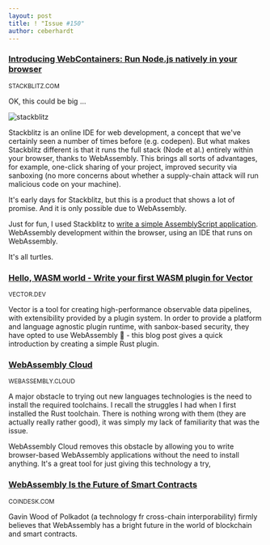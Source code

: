 ```yaml
---
layout: post
title: ! "Issue #150"
author: ceberhardt
---
```


### [Introducing WebContainers: Run Node.js natively in your browser](https://blog.stackblitz.com/posts/introducing-webcontainers/)

<small>STACKBLITZ.COM</small>

OK, this could be big ...

![stackblitz](https://wasmweekly.news/img/150-1.jpeg)

Stackblitz is an online IDE for web development, a concept that we've certainly seen a number of times before (e.g. codepen). But what makes Stackblitz different is that it runs the full stack (Node et al.) entirely within your browser, thanks to WebAssembly. This brings all sorts of advantages, for example, one-click sharing of your project, improved security via sanboxing (no more concerns about whether a supply-chain attack will run malicious code on your machine).

It's early days for Stackblitz, but this is a product that shows a lot of promise. And it is only possible due to WebAssembly.

Just for fun, I used Stackblitz to [write a simple AssemblyScript application](https://stackblitz.com/edit/node-r3g56b?file=test.js). WebAssembly development within the browser, using an IDE that runs on WebAssembly. 

It's all turtles.

### [Hello, WASM world - Write your first WASM plugin for Vector](https://vector.dev/guides/advanced/wasm-hello/)

<small>VECTOR.DEV</small>

Vector is a tool for creating high-performance observable data pipelines, with extensibility provided by a plugin system. In order to provide a platform and language agnostic plugin runtime, with sanbox-based security, they have opted to use WebAssembly 🎉 - this blog post gives a quick introduction by creating a simple Rust plugin.

### [WebAssembly Cloud](https://webassembly.cloud/)

<small>WEBASSEMBLY.CLOUD</small>

A major obstacle to trying out new languages technologies is the need to install the required toolchains. I recall the struggles I had when I first installed the Rust toolchain. There is nothing wrong with them (they are actually really rather good), it was simply my lack of familiarity that was the issue.

WebAssembly Cloud removes this obstacle by allowing you to write browser-based WebAssembly applications without the need to install anything. It's a great tool for just giving this technology a try,

### [WebAssembly Is the Future of Smart Contracts](https://www.coindesk.com/polkadot-gavin-wood-webassembly-smart-contracts-evm)

<small>COINDESK.COM</small>

Gavin Wood of Polkadot (a technology fr cross-chain interporability) firmly believes that WebAssembly has a bright future in the world of blockchain and smart contracts.

